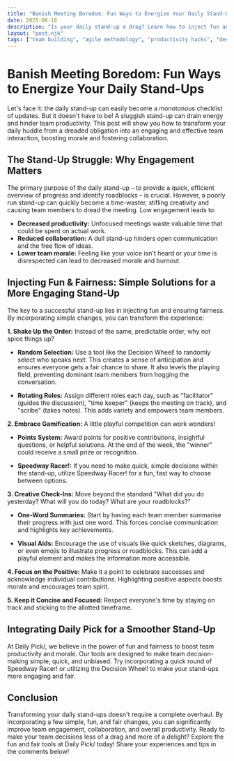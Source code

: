 ```yaml
---
title: "Banish Meeting Boredom: Fun Ways to Energize Your Daily Stand-Ups"
date: 2025-06-16
description: "Is your daily stand-up a drag? Learn how to inject fun and fairness into your team's daily huddle with creative activities and simple tools. Boost engagement and team morale with these actionable tips from Daily Pick!"
layout: "post.njk"
tags: ["team building", "agile methodology", "productivity hacks", "decision making", "workplace culture", "remote work", "meeting facilitation"]
---
```


# Banish Meeting Boredom: Fun Ways to Energize Your Daily Stand-Ups

Let's face it: the daily stand-up can easily become a monotonous checklist of updates.  But it doesn't have to be!  A sluggish stand-up can drain energy and hinder team productivity.  This post will show you how to transform your daily huddle from a dreaded obligation into an engaging and effective team interaction, boosting morale and fostering collaboration.

## The Stand-Up Struggle: Why Engagement Matters

The primary purpose of the daily stand-up – to provide a quick, efficient overview of progress and identify roadblocks – is crucial. However, a poorly run stand-up can quickly become a time-waster, stifling creativity and causing team members to dread the meeting.  Low engagement leads to:

* **Decreased productivity:**  Unfocused meetings waste valuable time that could be spent on actual work.
* **Reduced collaboration:** A dull stand-up hinders open communication and the free flow of ideas.
* **Lower team morale:**  Feeling like your voice isn't heard or your time is disrespected can lead to decreased morale and burnout.

## Injecting Fun & Fairness: Simple Solutions for a More Engaging Stand-Up

The key to a successful stand-up lies in injecting fun and ensuring fairness. By incorporating simple changes, you can transform the experience:

**1.  Shake Up the Order:**  Instead of the same, predictable order, why not spice things up?

* **Random Selection:** Use a tool like the Decision Wheel! to randomly select who speaks next. This creates a sense of anticipation and ensures everyone gets a fair chance to share.  It also levels the playing field, preventing dominant team members from hogging the conversation.

* **Rotating Roles:**  Assign different roles each day, such as "facilitator" (guides the discussion), "time keeper" (keeps the meeting on track), and "scribe" (takes notes). This adds variety and empowers team members.

**2.  Embrace Gamification:**  A little playful competition can work wonders!

* **Points System:** Award points for positive contributions, insightful questions, or helpful solutions.  At the end of the week, the "winner" could receive a small prize or recognition.

* **Speedway Racer!:** If you need to make quick, simple decisions within the stand-up, utilize Speedway Racer! for a fun, fast way to choose between options.

**3.  Creative Check-Ins:**  Move beyond the standard "What did you do yesterday? What will you do today? What are your roadblocks?"

* **One-Word Summaries:**  Start by having each team member summarise their progress with just one word.  This forces concise communication and highlights key achievements.

* **Visual Aids:** Encourage the use of visuals like quick sketches, diagrams, or even emojis to illustrate progress or roadblocks. This can add a playful element and makes the information more accessible.


**4.  Focus on the Positive:**  Make it a point to celebrate successes and acknowledge individual contributions.  Highlighting positive aspects boosts morale and encourages team spirit.


**5.  Keep it Concise and Focused:**  Respect everyone's time by staying on track and sticking to the allotted timeframe.

## Integrating Daily Pick for a Smoother Stand-Up

At Daily Pick/, we believe in the power of fun and fairness to boost team productivity and morale.  Our tools are designed to make team decision-making simple, quick, and unbiased.  Try incorporating a quick round of Speedway Racer! or utilizing the Decision Wheel! to make your stand-ups more engaging and fair.


## Conclusion

Transforming your daily stand-ups doesn't require a complete overhaul.  By incorporating a few simple, fun, and fair changes, you can significantly improve team engagement, collaboration, and overall productivity.  Ready to make your team decisions less of a drag and more of a delight? Explore the fun and fair tools at Daily Pick/ today!  Share your experiences and tips in the comments below!
